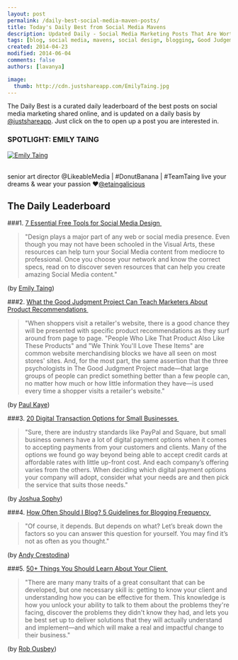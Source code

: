 ```yaml
---
layout: post
permalink: /daily-best-social-media-maven-posts/
title: Today's Daily Best from Social Media Mavens
description: Updated Daily - Social Media Marketing Posts That Are Worth Sharing
tags: [blog, social media, mavens, social design, blogging, Good Judgement Project, mobile payments, digital transactions ]
created: 2014-04-23
modified: 2014-06-04
comments: false
authors: [lavanya]

image:
  thumb: http://cdn.justshareapp.com/EmilyTaing.jpg
---
```


The Daily Best is a curated daily leaderboard of the best posts on social media marketing shared online, and is updated on a daily basis by [@justshareapp](http://twitter.com/justshareapp). Just click on the <i class="icon-link"></i> to open up a post you are interested in.

<div class="article-author-main border-box">
    <h3>SPOTLIGHT: EMILY TAING</h3>
    <a href="https://twitter.com/etaingalicious"><img src="http://cdn.justshareapp.com/EmilyTaing.jpg" class="bio-photo large" alt="Emily Taing"></a>
    <br><br>
<p>senior art director @LikeableMedia | #DonutBanana | #TeamTaing
 live your dreams & wear your passion ♥<a href="https://twitter.com/etaingalicious">@etaingalicious</a> </p>
</div>

## The Daily Leaderboard

###1. [7 Essential Free Tools for Social Media Design&nbsp;<i class="icon-link"></i>](url)
>"Design plays a major part of any web or social media presence. Even though you may not have been schooled in the Visual Arts, these resources can help turn your Social Media content from mediocre to professional. Once you choose your network and know the correct specs, read on to discover seven resources that can help you create amazing Social Media content."

(by [Emily Taing](https://twitter.com/etaingalicious))


###2.  [What the Good Judgment Project Can Teach Marketers About Product Recommendations&nbsp;<i class="icon-link"></i>](http://www.marketingprofs.com/opinions/2014/25238/what-the-good-judgment-project-can-teach-marketers-about-product-recommendations)
>"When shoppers visit a retailer's website, there is a good chance they will be presented with specific product recommendations as they surf around from page to page. "People Who Like That Product Also Like These Products" and "We Think You'll Love These Items" are common website merchandising blocks we have all seen on most stores' sites. And, for the most part, the same assertion that the three psychologists in The Good Judgment Project made—that large groups of people can predict something better than a few people can, no matter how much or how little information they have—is used every time a shopper visits a retailer's website."

(by [Paul Kaye](http://www.linkedin.com/in/kayepaul))


###3. [20 Digital Transaction Options for Small Businesses&nbsp;<i class="icon-link"></i>](url)
>"Sure, there are industry standards like PayPal and Square, but small business owners have a lot of digital payment options when it comes to accepting payments from your customers and clients.
Many of the options we found go way beyond being able to accept credit cards at affordable rates with little up-front cost. And each company’s offering varies from the others. 
When deciding which digital payment options your company will adopt, consider what your needs are and then pick the service that suits those needs."

(by [Joshua Sophy](https://twitter.com/joshuasophy))


###4. [How Often Should I Blog? 5 Guidelines for Blogging Frequency&nbsp;<i class="icon-link"></i>](http://www.orbitmedia.com/blog/how-often-should-blog/)
>"Of course, it depends. But depends on what? Let’s break down the factors so you can answer this question for yourself. You may find it’s not as often as you thought."

(by [Andy Crestodina](https://twitter.com/crestodina))


###5. [50+ Things You Should Learn About Your Client&nbsp;<i class="icon-link"></i>](http://moz.com/blog/50-things-you-should-learn-about-your-client/)
>"There are many many traits of a great consultant that can be developed, but one necessary skill is: getting to know your client and understanding how you can be effective for them. This knowledge is how you unlock your ability to talk to them about the problems they're facing, discover the problems they didn't know they had, and lets you be best set up to deliver solutions that they will actually understand and implement—and which will make a real and impactful change to their business."

(by [Rob Ousbey](https://twitter.com/RobOusbey))
